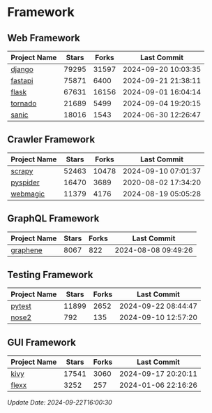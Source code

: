 # Framework

## Web Framework
| Project Name | Stars | Forks | Last Commit |
| ------------ | ----- | ----- | ----------- |
| [django](https://github.com/django/django) | 79295 | 31597 | 2024-09-20 10:03:35 |
| [fastapi](https://github.com/fastapi/fastapi) | 75871 | 6400 | 2024-09-21 21:38:11 |
| [flask](https://github.com/pallets/flask) | 67631 | 16156 | 2024-09-01 16:04:14 |
| [tornado](https://github.com/tornadoweb/tornado) | 21689 | 5499 | 2024-09-04 19:20:15 |
| [sanic](https://github.com/sanic-org/sanic) | 18016 | 1543 | 2024-06-30 12:26:47 |

## Crawler Framework
| Project Name | Stars | Forks | Last Commit |
| ------------ | ----- | ----- | ----------- |
| [scrapy](https://github.com/scrapy/scrapy) | 52463 | 10478 | 2024-09-10 07:01:37 |
| [pyspider](https://github.com/binux/pyspider) | 16470 | 3689 | 2020-08-02 17:34:20 |
| [webmagic](https://github.com/code4craft/webmagic) | 11379 | 4176 | 2024-08-19 05:05:28 |

## GraphQL Framework
| Project Name | Stars | Forks | Last Commit |
| ------------ | ----- | ----- | ----------- |
| [graphene](https://github.com/graphql-python/graphene) | 8067 | 822 | 2024-08-08 09:49:26 |

## Testing Framework
| Project Name | Stars | Forks | Last Commit |
| ------------ | ----- | ----- | ----------- |
| [pytest](https://github.com/pytest-dev/pytest) | 11899 | 2652 | 2024-09-22 08:44:47 |
| [nose2](https://github.com/nose-devs/nose2) | 792 | 135 | 2024-09-10 12:57:20 |

## GUI Framework
| Project Name | Stars | Forks | Last Commit |
| ------------ | ----- | ----- | ----------- |
| [kivy](https://github.com/kivy/kivy) | 17541 | 3060 | 2024-09-17 20:20:11 |
| [flexx](https://github.com/flexxui/flexx) | 3252 | 257 | 2024-01-06 22:16:26 |

*Update Date: 2024-09-22T16:00:30*